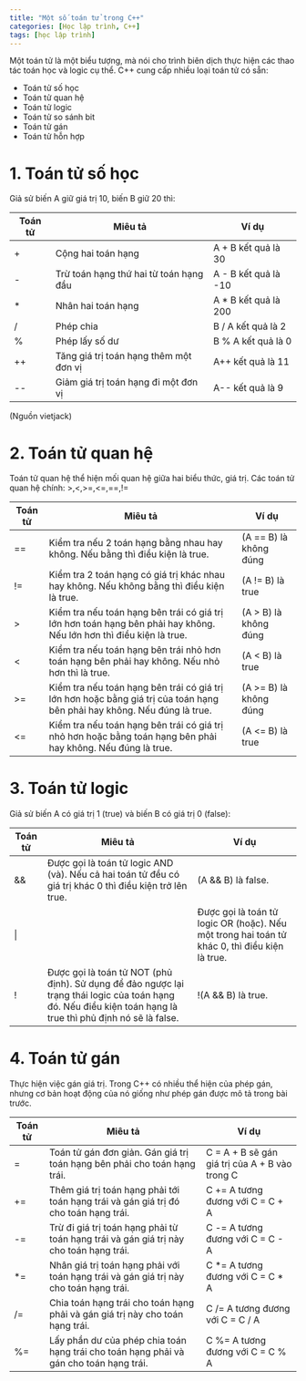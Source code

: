 ```yaml
---
title: "Một số toán tử trong C++"
categories: [Học lập trình, C++]
tags: [học lập trình]
---
```

Một toán tử là một biểu tượng, mà nói cho trình biên dịch thực hiện các thao tác toán học và logic cụ thể. C++ cung cấp nhiều loại toán tử có sẵn:
* Toán tử số học
* Toán tử quan hệ
* Toán tử logic
* Toán tử so sánh bit
* Toán tử gán
* Toán tử hỗn hợp

# 1. Toán tử số học

Giả sử biến A giữ giá trị 10, biến B giữ 20 thì:

| Toán tử | Miêu tả | Ví dụ |
|--|--|--|
| + | Cộng hai toán hạng |A + B kết quả là 30
| - | Trừ toán hạng thứ hai từ toán hạng đầu |A - B kết quả là -10
| * | Nhân hai toán hạng |A * B kết quả là 200
| / | Phép chia |B / A kết quả là 2
| % | Phép lấy số dư |B % A kết quả là 0
| ++ | Tăng giá trị toán hạng thêm một đơn vị |A++ kết quả là 11
| -- | Giảm giá trị toán hạng đi một đơn vị |A-- kết quả là 9

(Nguồn vietjack)

# 2. Toán tử quan hệ

Toán tử quan hệ thể hiện mối quan hệ giữa hai biểu thức, giá trị. Các toán tử quan hệ chính: >,<,>=,<=,==,!=

|Toán tử|Miêu tả|Ví dụ|
|--- |--- |--- |
|==|Kiểm tra nếu 2 toán hạng bằng nhau hay không. Nếu bằng thì điều kiện là true.|(A == B) là không đúng|
|!=|Kiểm tra 2 toán hạng có giá trị khác nhau hay không. Nếu không bằng thì điều kiện là true.|(A != B) là true|
|>|Kiểm tra nếu toán hạng bên trái có giá trị lớn hơn toán hạng bên phải hay không. Nếu lớn hơn thì điều kiện là true.|(A > B) là không đúng|
|<|Kiểm tra nếu toán hạng bên trái nhỏ hơn toán hạng bên phải hay không. Nếu nhỏ hơn thì là true.|(A < B) là true|
|>=|Kiểm tra nếu toán hạng bên trái có giá trị lớn hơn hoặc bằng giá trị của toán hạng bên phải hay không. Nếu đúng là true.|(A >= B) là không đúng|
|<=|Kiểm tra nếu toán hạng bên trái có giá trị nhỏ hơn hoặc bằng toán hạng bên phải hay không. Nếu đúng là true.|(A <= B) là true|

# 3. Toán tử logic

Giả sử biến A có giá trị 1 (true) và biến B có giá trị 0 (false):

|Toán tử|Miêu tả|Ví dụ|
|--- |--- |--- |
|&&|Được gọi là toán tử logic AND (và). Nếu cả hai toán tử đều có giá trị khác 0 thì điều kiện trở lên true.|(A && B) là false.|
|\\|||Được gọi là toán tử logic OR (hoặc). Nếu một trong hai toán tử khác 0, thì điều kiện là true.|(A || B) là true.|
|!|Được gọi là toán tử NOT (phủ định).  Sử dụng để đảo ngược lại trạng thái logic của toán hạng đó. Nếu điều kiện toán hạng là true thì phủ định nó sẽ là false.|!(A && B) là true.|

# 4. Toán tử gán

Thực hiện việc gán giá trị. Trong C++ có nhiều thể hiện của phép gán, nhưng cơ bản hoạt động của nó giống như phép gán được mô tả trong bài trước.

|Toán tử|Miêu tả|Ví dụ|
|--- |--- |--- |
|=|Toán tử gán đơn giản. Gán giá trị toán hạng bên phải cho toán hạng trái.|C = A + B sẽ gán giá trị của A + B vào trong C|
|+=|Thêm giá trị toán hạng phải tới toán hạng trái và gán giá trị đó cho toán hạng trái.|C += A tương đương với C = C + A|
|-=|Trừ đi giá trị toán hạng phải từ toán hạng trái và gán giá trị này cho toán hạng trái.|C -= A tương đương với C = C - A|
|*=|Nhân giá trị toán hạng phải với toán hạng trái và gán giá trị này cho toán hạng trái.|C *= A tương đương với C = C * A|
|/=|Chia toán hạng trái cho toán hạng phải và gán giá trị này cho toán hạng trái.|C /= A tương đương với C = C / A|
|%=|Lấy phần dư của phép chia toán hạng trái cho toán hạng phải và gán cho toán hạng trái.|C %= A tương đương với C = C % A|

